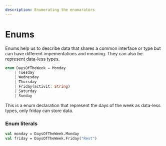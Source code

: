 ```yaml
---
description: Enumerating the enumarators
---
```


# Enums

Enums help us to describe data that shares a common interface or type but can have different impementations and meaning. They can also be represent data-less types.&#x20;

```rust
enum DaysOfTheWeek = Monday 
    | Tuesday 
    | Wednesday 
    | Thursday 
    | Friday(activit: String) 
    | Saturday
    | Sunday
```

This is a enum declaration that represent the days of the week as data-less types, only friday can store data.&#x20;

### Enum literals

```sml
val monday = DaysOfTheWeek.Monday
val friday = DaysOfTheWeek.Friday("Rest")
```

